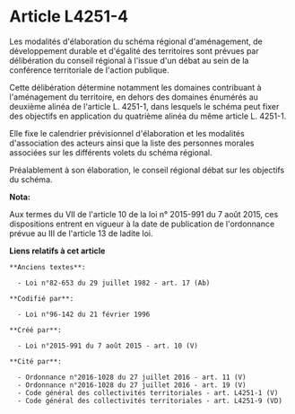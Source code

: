 # Article L4251-4

Les modalités d'élaboration du schéma régional d'aménagement, de développement durable et d'égalité des territoires sont
prévues par délibération du conseil régional à l'issue d'un débat au sein de la conférence territoriale de l'action
publique. 

Cette délibération détermine notamment les domaines contribuant à l'aménagement du territoire, en dehors des domaines
énumérés au deuxième alinéa de l'article L. 4251-1, dans lesquels le schéma peut fixer des objectifs en application du
quatrième alinéa du même article L. 4251-1. 

Elle fixe le calendrier prévisionnel d'élaboration et les modalités d'association des acteurs ainsi que la liste des
personnes morales associées sur les différents volets du schéma régional. 

Préalablement à son élaboration, le conseil régional débat sur les objectifs du schéma.

**Nota:**

Aux termes du VII de l'article 10 de la loi n° 2015-991 du 7 août 2015, ces dispositions entrent en vigueur à la date de
publication de l'ordonnance prévue au III de l'article 13 de ladite loi.

**Liens relatifs à cet article**

	**Anciens textes**:

	  - Loi n°82-653 du 29 juillet 1982 - art. 17 (Ab)

	**Codifié par**:

	  - Loi n°96-142 du 21 février 1996

	**Créé par**:

	  - Loi n°2015-991 du 7 août 2015 - art. 10 (V)

	**Cité par**:

	  - Ordonnance n°2016-1028 du 27 juillet 2016 - art. 11 (V)
	  - Ordonnance n°2016-1028 du 27 juillet 2016 - art. 19 (V)
	  - Code général des collectivités territoriales - art. L4251-1 (V)
	  - Code général des collectivités territoriales - art. L4251-9 (VD)
